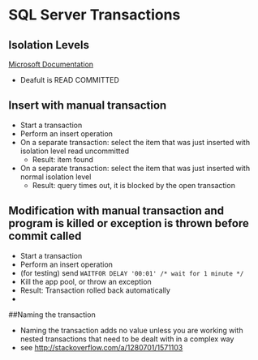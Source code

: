 # SQL Server Transactions

## Isolation Levels
[Microsoft Documentation](https://msdn.microsoft.com/en-us/library/ms709374(v=vs.85).aspx)
* Deafult is READ COMMITTED

## Insert with manual transaction
* Start a transaction
* Perform an insert operation
* On a separate transaction: select the item that was just inserted with isolation level read uncommitted
    * Result: item found
* On a separate transaction: select the item that was just inserted with normal isolation level
    * Result: query times out, it is blocked by the open transaction


## Modification with manual transaction and program is killed or exception is thrown before commit called
* Start a transaction
* Perform an insert operation
* (for testing) send `WAITFOR DELAY '00:01' /* wait for 1 minute */`
* Kill the app pool, or throw an exception
* Result: Transaction rolled back automatically
* 

##Naming the transaction
* Naming the transaction adds no value unless you are working with nested transactions that need to be dealt with in a complex way
* see http://stackoverflow.com/a/1280701/1571103
